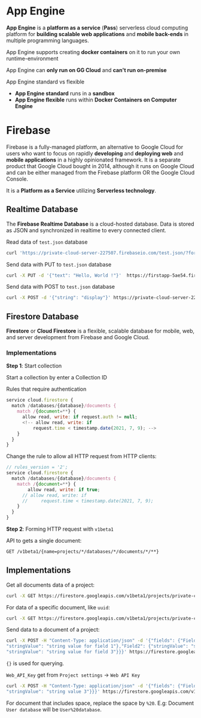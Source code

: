 # App Engine
**App Engine** is a **platform as a service** (**Pass**) serverless cloud computing platform for **building scalable web applications** and **mobile back-ends** in multiple programming languages.

App Engine supports creating **docker containers** on it to run your own runtime-environment

App Engine can **only run on GG Cloud** and **can't run on-premise**

App Engine standard vs flexible
* **App Engine standard** runs in a **sandbox**
* **App Engine flexible** runs within **Docker Containers on Computer Engine**
# Firebase
Firebase is a fully-managed platform, an alternative to Google Cloud for users who want to focus on rapidly **developing** and **deploying web** and **mobile applications** in a highly opinionated framework.​ It is a separate product that Google Cloud bought in 2014, although it runs on Google Cloud and can be either managed from the Firebase platform OR the Google Cloud Console.

It is a **Platform as a Service** utilizing **Serverless technology**.
## Realtime Database

The **Firebase Realtime Database** is a cloud-hosted database. Data is stored as JSON and synchronized in realtime to every connected client.

Read data of ``test.json`` database

```sh
curl 'https://private-cloud-server-227507.firebaseio.com/test.json/?format=export'
```

Send data with PUT to ``test.json`` database
```sh
curl -X PUT -d '{"text": "Hello, World !"}'  https://firstapp-5ae54.firebaseio.com/test.json
```

Send data with POST to ``test.json`` database

```sh
curl -X POST -d '{"string": "display"}' https://private-cloud-server-227507.firebaseio.com/test.json  
```

## Firestore Database
**Firestore** or **Cloud Firestore** is a flexible, scalable database for mobile, web, and server development from Firebase and Google Cloud.  
### Implementations

**Step 1**: Start collection

Start a collection by enter a Collection ID

Rules that require authentication

```js
service cloud.firestore {
  match /databases/{database}/documents {
    match /{document=**} {
      allow read, write: if request.auth != null;
      <!-- allow read, write: if
          request.time < timestamp.date(2021, 7, 9); -->
    }
  }
}
```

Change the rule to allow all HTTP request from HTTP clients:

```js
// rules_version = '2';
service cloud.firestore {
  match /databases/{database}/documents {
    match /{document=**} {
	    allow read, write: if true;
      // allow read, write: if
      //     request.time < timestamp.date(2021, 7, 9);
    }
  }
}
```

**Step 2**: Forming HTTP request with ``v1beta1``

API to gets a single document:

```sh
GET /v1beta1/{name=projects/*/databases/*/documents/*/**}
```

## Implementations

Get all documents data of a project:

```sh
curl -X GET https://firestore.googleapis.com/v1beta1/projects/private-cloud-server-227507/databases/"(default)"/documents/NFC%20LOCK?&key=AIzaSyCAfDD1v8kG3dRVTDH3CPd9gXhhKPaNmy0
```

For data of a specific document, like ``uuid``:

```sh
curl -X GET https://firestore.googleapis.com/v1beta1/projects/private-cloud-server-227507/databases/"(default)"/documents/NFC%20LOCK/uuid?&key=AIzaSyCAfDD1v8kG3dRVTDH3CPd9gXhhKPaNmy0
```

Send data to a document of a project:

```sh
curl -X POST -H "Content-Type: application/json" -d '{"fields": {"Field1": {
"stringValue": "string value for field 1"},"Field2": {"stringValue": "string value for field 2"},"Field3": {
"stringValue": "string value for field 3"}}}' https://firestore.googleapis.com/v1beta1/projects/{project_name}/databases/"(default)"/documents/{document_name}?&key={Web_API_Key}
```

``{}`` is used for querying.

``Web_API_Key`` get from ``Project settings`` -> ``Web API Key``

```sh
curl -X POST -H "Content-Type: application/json" -d '{"fields": {"Field1": {"stringValue": "string value 1"},"Field2": {"stringValue": "string value 2"},"Field3": {
"stringValue": "string value 3"}}}' https://firestore.googleapis.com/v1beta1/projects/boarding-house-960ec/databases/"(default)"/documents/User?&key=AIzaSyB0Y1VLzTTN8AQ4lQlSadI_9VUziY4QfG8
```

For document that includes space, replace the space by ``%20``. E.g: Document ``User database`` will be ``User%20database``.
